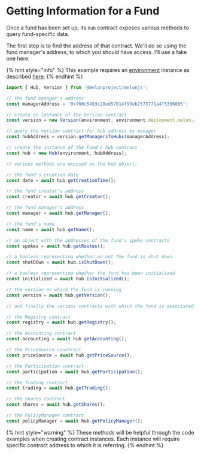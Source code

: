 # Getting Information for a Fund

Once a fund has been set up, its `Hub` contract exposes various methods to query fund-specific data. 

The first step is to find the address of that contract. We'll do so using the fund manager's address, to which you should have access. I'll use a fake one here.

{% hint style="info" %}
This example requires an [environment](../building-blocks/environment/) instance as described [here](../building-blocks/environment/).
{% endhint %}

```javascript
import { Hub, Version } from '@melonproject/melonjs';

// the fund manager's address
const managerAddress = '0xf60c5493c28ed57014f99eb7573771a4f5396005';

// create an instance of the Version contract
const version = new Version(environment, environment.deployment.melon.addr.Version);

// query the version contract for hub address by manager
const hubAddress = version.getManagersToHubs(managerAddress);

// create the instance of the Fund's hub contract
const hub = new Hub(environment, hubAddress);

// various methods are exposed on the hub object:

// the fund's creation date
const date = await hub.getCreationTime();

// the fund creator's address
const creator = await hub.getCreator();

// the fund manager's address
const manager = await hub.getManager();

// the fund's name
const name = await hub.getName();

// an object with the addresses of the fund's spoke contracts
const spokes = await hub.getRoutes();

// a boolean representing whether or not the fund is shut down
const shutDOwn = await hub.isShutDown();

// a boolean representing whether the fund has been initialized
const initialized = await hub.isInitialized();

// the version on which the fund is running
const version = await hub.getVersion();

// and finally the various contracts with which the fund is associated

// the Registry contract
const registry = await hub.getRegistry();

// the Accounting contract
const accounting = await hub.getAccounting();

// the PriceSource countract
const priceSource = await hub.getPriceSource();

// the Participation contract
const participation = await hub.getParticipation();

// the Trading contract
const trading = await hub.getTrading();

// the Shares contract
const shares = await hub.getShares();

// the PolicyManager contract
const policyManager = await hub.getPolicyManager();

```

{% hint style="warning" %}
These methods will be helpful through the code examples when creating contract instances. Each instance will require specific contract address to which it is referring. 
{% endhint %}

